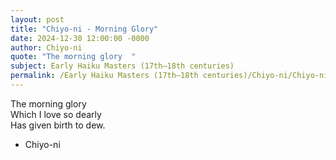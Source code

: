 ```yaml
---
layout: post
title: "Chiyo-ni - Morning Glory"
date: 2024-12-30 12:00:00 -0000
author: Chiyo-ni
quote: "The morning glory  "
subject: Early Haiku Masters (17th–18th centuries)
permalink: /Early Haiku Masters (17th–18th centuries)/Chiyo-ni/Chiyo-ni - Morning Glory
---
```


The morning glory  
Which I love so dearly  
Has given birth to dew.

- Chiyo-ni
